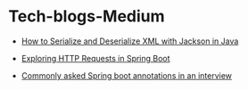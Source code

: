 # Tech-blogs-Medium

* [How to Serialize and Deserialize XML with Jackson in Java](https://medium.com/@ya.aman.ay/how-to-serialize-and-deserialize-xml-with-jackson-in-java-991beeb2752f)

* [Exploring HTTP Requests in Spring Boot](https://medium.com/@ya.aman.ay/exploring-http-requests-in-spring-boot-31e74bc3c604)

* [Commonly asked Spring boot annotations in an interview](https://medium.com/@ya.aman.ay/commonly-asked-spring-boot-annotations-in-an-interview-90d0fd77243b)
